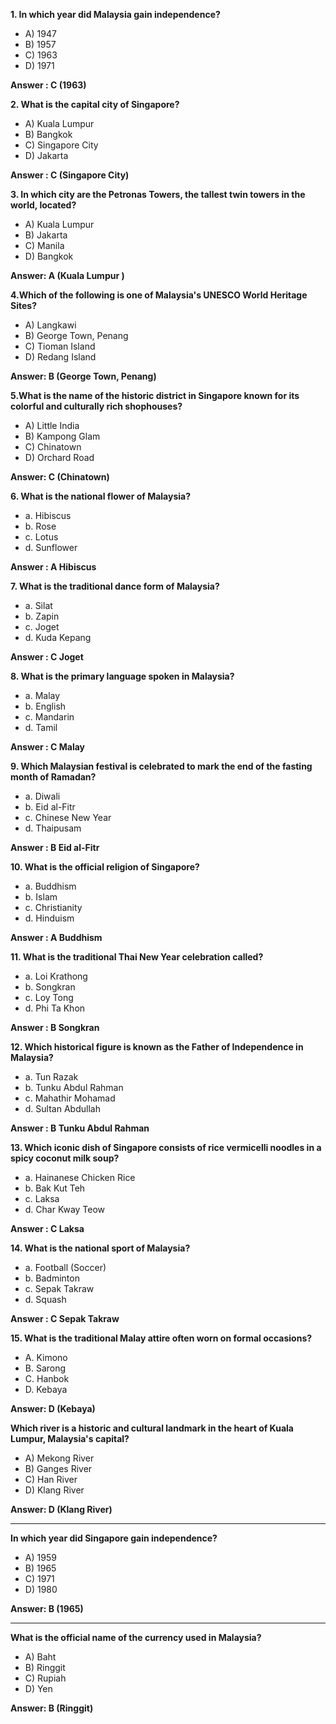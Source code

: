 **1. In which year did Malaysia gain independence?**

- A) 1947
- B) 1957
- C) 1963
- D) 1971

**Answer : C (1963)** 

**2. What is the capital city of Singapore?**

- A) Kuala Lumpur
- B) Bangkok
- C) Singapore City
- D) Jakarta
  
**Answer : C (Singapore City)**

**3. In which city are the Petronas Towers, the tallest twin towers in the world, located?**

- A) Kuala Lumpur
- B) Jakarta
- C) Manila
- D) Bangkok
  
**Answer: A (Kuala Lumpur )**

**4.Which of the following is one of Malaysia's UNESCO World Heritage Sites?**

- A) Langkawi
- B) George Town, Penang
- C) Tioman Island
- D) Redang Island
  
**Answer: B (George Town, Penang)**

**5.What is the name of the historic district in Singapore known for its colorful and culturally rich shophouses?**

- A) Little India
- B) Kampong Glam
- C) Chinatown
- D) Orchard Road

**Answer: C (Chinatown)**

  
**6. What is the national flower of Malaysia?**

- a. Hibiscus
- b. Rose
- c. Lotus
- d. Sunflower

**Answer : A Hibiscus**


**7. What is the traditional dance form of Malaysia?**

- a. Silat
- b. Zapin
- c. Joget
- d. Kuda Kepang


**Answer : C Joget**


**8. What is the primary language spoken in Malaysia?**

- a. Malay
- b. English
- c. Mandarin
- d. Tamil

**Answer : C Malay**

**9. Which Malaysian festival is celebrated to mark the end of the fasting month of Ramadan?**

- a. Diwali
- b. Eid al-Fitr
- c. Chinese New Year
- d. Thaipusam

**Answer : B Eid al-Fitr**


**10. What is the official religion of Singapore?**

- a. Buddhism
- b. Islam
- c. Christianity
- d. Hinduism

**Answer : A Buddhism**


**11. What is the traditional Thai New Year celebration called?**

- a. Loi Krathong
- b. Songkran
- c. Loy Tong
- d. Phi Ta Khon

**Answer : B Songkran**

**12. Which historical figure is known as the Father of Independence in Malaysia?**

- a. Tun Razak
- b. Tunku Abdul Rahman
- c. Mahathir Mohamad
- d. Sultan Abdullah

**Answer : B Tunku Abdul Rahman**


**13. Which iconic dish of Singapore consists of rice vermicelli noodles in a spicy coconut milk soup?**
- a. Hainanese Chicken Rice
- b. Bak Kut Teh
- c. Laksa
- d. Char Kway Teow

**Answer : C Laksa**


**14. What is the national sport of Malaysia?**
- a. Football (Soccer)
- b. Badminton
- c. Sepak Takraw
- d. Squash

**Answer : C Sepak Takraw**

**15. What is the traditional Malay attire often worn on formal occasions?**
- A. Kimono
- B. Sarong
- C. Hanbok
- D. Kebaya
  
**Answer: D (Kebaya)**

**Which river is a historic and cultural landmark in the heart of Kuala Lumpur, Malaysia's capital?**

- A) Mekong River
- B) Ganges River
- C) Han River
- D) Klang River

**Answer: D (Klang River)**

---

**In which year did Singapore gain independence?**

- A) 1959
- B) 1965
- C) 1971
- D) 1980

**Answer: B (1965)**

---

**What is the official name of the currency used in Malaysia?**

- A) Baht
- B) Ringgit
- C) Rupiah
- D) Yen

**Answer: B (Ringgit)**


